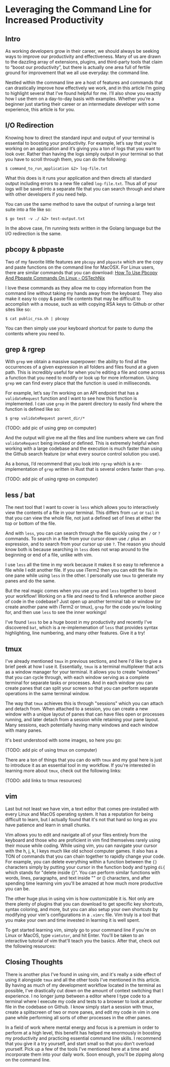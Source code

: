 # Leveraging the Command Line for Increased Productivity

## Intro
As working developers grow in their career, we should always be seeking ways to improve our productivity and effectiveness. Many of us are drawn to the dazzling array of extensions, plugins, and third-party tools that claim to “boost our productivity”, but there is actually one area full of fertile ground for improvement that we all use everyday: the command line.

Nestled within the command line are a host of features and commands that can drastically improve how effectively we work, and in this article I’m going to highlight several that I’ve found helpful for me. I’ll also show you exactly how I use them on a day-to-day basis with examples. Whether you’re a beginner just starting their career or an intermediate developer with some experience, this article is for you.


## I/O Redirection
Knowing how to direct the standard input and output of your terminal is essential to boosting your productivity.  For example, let’s say that you’re working on an application and it’s giving you a ton of logs that you want to look over. Rather than having the logs simply output in your terminal so that you have to scroll through them, you can do the following:

`$ command_to_run_application &2> log-file.txt`

What this does is it runs your application and then directs all standard output including errors to a new file called `log-file.txt`. Thus all of your logs will be saved into a separate file that you can search through and share with other developers if you need help.

You can use the same method to save the output of running a large test suite into a file like so:

`$ go test -v ./ &2> test-output.txt`

In the above case, I’m running tests written in the Golang language but the I/O redirection is the same.

## pbcopy & pbpaste
Two of my favorite little features are `pbcopy` and `pbpaste` which are the copy and paste functions on the command line for MacOSX. For Linux users, there are similar commands that you can download: [How To Use Pbcopy And Pbpaste Commands On Linux - OSTechNix](https://www.ostechnix.com/how-to-use-pbcopy-and-pbpaste-commands-on-linux/)

I love these commands as they allow me to copy information from the command line without taking my hands away from the keyboard. They also make it easy to copy & paste file contents that may be difficult to accomplish with a mouse, such as with copying RSA keys to Github or other  sites like so:

`$ cat public_rsa.sh | pbcopy`

You can then simply use your keyboard shortcut for paste to dump the contents where you need to.

## grep & rgrep
With `grep` we obtain a massive superpower: the ability to find all the occurrences of a given expression in all folders and files found at a given path. This is incredibly useful for when you’re editing a file and come across a function that you need to modify or look up for more information. Using `grep` we can find every place that the function is used in milliseconds.

For example, let’s say I’m working on an API endpoint that has a `validateRequest` function and I want to see how this function is implemented. I can use `grep`  in the parent directory to easily find where the function is defined like so:

`$ grep validateRequest parent_dir/*`

(TODO: add pic of using grep on computer)

And the output will give me all the files and line numbers where we can find `validateRequest` being invoked or defined. This is extremely helpful when working with a large codebase and the execution is much faster than using the Github search feature (or what every source control solution you use).

As a bonus, I’d recommend that you look into `rgrep` which is a re-implementation of `grep` written in Rust that is several orders faster than `grep`.

(TODO: add pic of using rgrep on computer)

## less / bat
The next tool that I want to cover is `less` which allows you to interactively view the contents of a file in your terminal. This differs from `cat` or `tail` in that you can view the whole file, not just a defined set of lines at either the top or bottom of the file. 

And with `less`, you can can search through the file quickly using the `/` or `?` commands. To search in a file from your cursor down use `/` plus an expression, and to search from your cursor up use `?`. The reason you should know both is because searching in `less` does not wrap around to the beginning or end of a file, unlike with vim.

I use `less` all the time in my work because it makes it so easy to reference a file while I edit another file. If you use iTerm2 then you can edit the file in one pane while using `less` in the other. I personally use `tmux` to generate my panes and do the same.

But the real magic comes when you use `grep` and `less` together to boost your workflow! Working on a file and need to find & reference another piece of code in the codebase? Just open up another terminal tab or window (or create another pane with iTerm2 or tmux), `grep` for the code you're looking for, and then use `less` to see the inner workings!

I've found `less` to be a huge boost in my productivity and recently I've discovered `bat`, which is a re-implemenation of `less` that provides syntax highlighting, line numbering, and many other features. Give it a try!

## tmux
I've already mentioned `tmux` in previous sections, and here I'd like to give a brief peek at how I use it. Essentially, `tmux` is a terminal multiplexer that acts as a window manager for your terminal. It allows you to create "windows" that you can cycle through, with each window serving as a complete terminal for separate tasks or processes. And in each window you can create panes that can split your screen so that you can perform separate operations in the same terminal window.

The way that `tmux` achieves this is through "sessions" which you can attach and detach from. When attached to a session, you can create a new window with a unique layout of panes that can have files open or processes running, and later detach from a session while retaining your pane layout. Many sessions, each potentially having many windows and each window with many panes.

It's best understood with some images, so here you go:

(TODO: add pic of using tmux on computer)

There are a ton of things that you can do with `tmux` and my goal here is just to introduce it as an essential tool in my workflow. If you're interested in learning more about `tmux`, check out the following links:

(TODO: add links to tmux resources)
[](https://www.hamvocke.com/blog/a-quick-and-easy-guide-to-tmux/)
[](https://danielmiessler.com/study/tmux/)
[](https://sanctum.geek.nz/arabesque/zooming-tmux-panes/)
[](https://medium.com/@matthewmain/tmux-getting-started-3842b57435c0)
[](https://medium.com/@lamdbui/faster-command-line-workflow-with-tmux-a6539c8eae2c)
[](https://thoughtbot.com/upcase/tmux)

## vim
Last but not least we have vim, a text editor that comes pre-installed with every Linux and MacOS operating system. It has a reputation for being difficult to learn, but I actually found that it's not that hard so long as you have patience and learn in small chunks.

Vim allows you to edit and navigate all of your files entirely from the keyboard and those who are proficient in vim find themselves rarely using their mouse while coding. While using vim, you can navigate your cursor with the h, j, k, l keys much like old school computer games. It also has a TON of commands that you can chain together to rapidly change your code. For example, you can delete everything within a function between the `{}` characters simply by putting your cursor in the function body and typing `di{` which stands for "delete inside {}". You can perform similar functions with words, lines, paragraphs, and text inside "" or () characters, and after spending time learning vim you'll be amazed at how much more productive you can be.

The other huge plus in using vim is how customizable it is. Not only are there plenty of plugins that you can download to get specific key shortcuts, syntax coloring, and more, but you can also setup your own shortcuts by modifying your vim's configurations in a `.vimrc` file. Vim truly is a tool that you make your own and time invested in learning it is well spent.

To get started learning vim, simply go to your command line if you're on Linux or MacOS, type `vimtutor`, and hit Enter. You'll be taken to an interactive tutorial of vim that'll teach you the basics. After that, check out the following resources:

[](https://thoughtbot.com/upcase/onramp-to-vim)
[](https://thoughtbot.com/upcase/the-art-of-vim)
[](http://vimcasts.org/blog/)
[](https://pragprog.com/book/dnvim2/practical-vim-second-edition)

## Closing Thoughts

There is another plus I've found in using vim, and it's really a side effect of using it alongside `tmux` and all the other tools I've mentioned in this article. By having as much of my development workflow located in the terminal as possible, I've drastically cut down on the amount of context switching that I experience. I no longer jump between a editor where I type code to a terminal where I execute my code and tests to a browser to look at another file in the codebase on Github. I know simply start a session with tmux, create a splitscreen of two or more panes, and edit my code in vim in one pane while performing all sorts of other processes in the other panes.

In a field of work where mental energy and focus is a premium in order to perform at a high level, this benefit has helped me enormously in boosting my productivity and practicing essential command line skills. I recommend that you give it a try yourself, and start small so that you don't overload yourself. Pick up a few of the tools I've mentioned here at a time and incorporate them into your daily work. Soon enough, you'll be zipping along on the command line.
